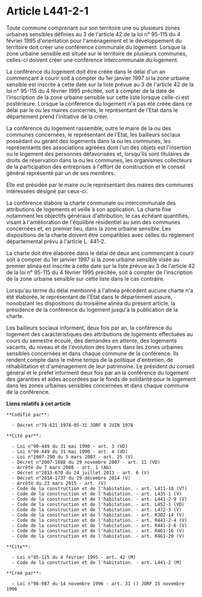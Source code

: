 # Article L441-2-1

Toute commune comprenant sur son territoire une ou plusieurs zones urbaines sensibles définies au 3 de l'article 42 de la loi
n° 95-115 du 4 février 1995 d'orientation pour l'aménagement et le développement du territoire doit créer une conférence
communale du logement. Lorsque la zone urbaine sensible est située sur le territoire de plusieurs communes, celles-ci doivent
créer une conférence intercommunale du logement.

La conférence du logement doit être créée dans le délai d'un an commençant à courir soit à compter du 1er janvier 1997 si la
zone urbaine sensible est inscrite à cette date sur la liste prévue au 3 de l'article 42 de la loi n° 95-115 du 4 février
1995 précitée, soit à compter de la date de l'inscription de la zone urbaine sensible sur cette liste lorsque celle-ci est
postérieure. Lorsque la conférence du logement n'a pas été créée dans ce délai par le ou les maires concernés, le
représentant de l'Etat dans le département prend l'initiative de la créer.

La conférence du logement rassemble, outre le maire de la ou des communes concernées, le représentant de l'Etat, les
bailleurs sociaux possédant ou gérant des logements dans la ou les communes, les représentants des associations agréées dont
l'un des objets est l'insertion ou le logement des personnes défavorisées et, lorsqu'ils sont titulaires de droits de
réservation dans la ou les communes, les organismes collecteurs de la participation des entreprises à l'effort de
construction et le conseil général représenté par un de ses membres.

Elle est présidée par le maire ou le représentant des maires des communes intéressées désigné par ceux-ci.

La conférence élabore la charte communale ou intercommunale des attributions de logements et veille à son application. La
charte fixe notamment les objectifs généraux d'attribution, le cas échéant quantifiés, visant à l'amélioration de l'équilibre
résidentiel au sein des communes concernées et, en premier lieu, dans la zone urbaine sensible. Les dispositions de la charte
doivent être compatibles avec celles du règlement départemental prévu à l'article L. 441-2.

La charte doit être élaborée dans le délai de deux ans commençant à courir soit à compter du 1er janvier 1997 si la zone
urbaine sensible visée au premier alinéa est inscrite à cette date sur la liste prévue au 3 de l'article 42 de la loi n°
95-115 du 4 février 1995 précitée, soit à compter de l'inscription de la zone urbaine sensible sur cette liste dans le cas
contraire.

Lorsqu'au terme du délai mentionné à l'alinéa précédent aucune charte n'a été élaborée, le représentant de l'Etat dans le
département assure, nonobstant les dispositions du troisième alinéa du présent article, la présidence de la conférence du
logement jusqu'à la publication de la charte.

Les bailleurs sociaux informent, deux fois par an, la conférence du logement des caractéristiques des attributions de
logements effectuées au cours du semestre écoulé, des demandes en attente, des logements vacants, du niveau et de l'évolution
des loyers dans les zones urbaines sensibles concernées et dans chaque commune de la conférence. Ils rendent compte dans le
même temps de la politique d'entretien, de réhabilitation et d'aménagement de leur patrimoine. Le président du conseil
général et le préfet informent deux fois par an la conférence du logement des garanties et aides accordées par le fonds de
solidarité pour le logement dans les zones urbaines sensibles concernées et dans chaque commune de la conférence.

**Liens relatifs à cet article**

	**Codifié par**:

	  - Décret n°78-621 1978-05-31 JORF 8 JUIN 1978

	**Cité par**:

	  - Loi n°90-449 du 31 mai 1990 - art. 3 (VD)
	  - Loi n°90-449 du 31 mai 1990 - art. 4 (VD)
	  - Loi n°2007-290 du 5 mars 2007 - art. 25 (V)
	  - Décret n°2007-1688 du 29 novembre 2007 - art. 11 (VD)
	  - Arrêté du 7 mars 2008 - art. 1 (Ab)
	  - Décret n°2013-670 du 24 juillet 2013 - art. 6 (V)
	  - Décret n°2014-1737 du 29 décembre 2014 (V)
	  - Arrêté du 23 mars 2015 - art. (V)
	  - Code de la construction et de l'habitation. - art. L411-10 (VT)
	  - Code de la construction et de l'habitation. - art. L435-1 (V)
	  - Code de la construction et de l'habitation. - art. L441-2-9 (V)
	  - Code de la construction et de l'habitation. - art. L452-1 (VD)
	  - Code de la construction et de l'habitation. - art. L472-3 (V)
	  - Code de la construction et de l'habitation. - art. R302-14 (V)
	  - Code de la construction et de l'habitation. - art. R441-2-4 (V)
	  - Code de la construction et de l'habitation. - art. R441-2-6 (V)
	  - Code de la construction et de l'habitation. - art. R461-16 (V)
	  - Code de la construction et de l'habitation. - art. R461-20 (V)

	**Cite**:

	  - Loi n°95-115 du 4 février 1995 - art. 42 (M)
	  - Code de la construction et de l'habitation. - art. L441-2 (M)

	**Créé par**:

	  - Loi n°96-987 du 14 novembre 1996 - art. 31 () JORF 15 novembre 1996
